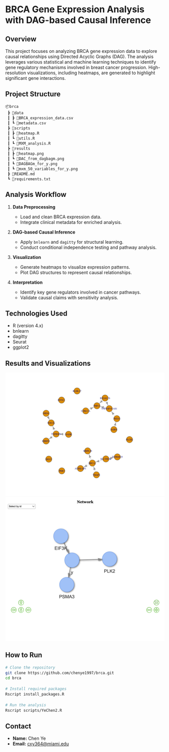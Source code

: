 # BRCA Gene Expression Analysis with DAG-based Causal Inference

## Overview
This project focuses on analyzing BRCA gene expression data to explore causal relationships using Directed Acyclic Graphs (DAG). The analysis leverages various statistical and machine learning techniques to identify gene regulatory mechanisms involved in breast cancer progression. High-resolution visualizations, including heatmaps, are generated to highlight significant gene interactions.

## Project Structure
```
📦brca
 ┣ 📂data
 ┃ ┣ 📜BRCA_expression_data.csv
 ┃ ┗ 📜metadata.csv
 ┣ 📂scripts
 ┃ ┣ 📜heatmap.R          
 ┃ ┗ 📜utils.R            
 ┃ ┗ 📜MXM_analysis.R
 ┣ 📂results
 ┃ ┣ 📜heatmap.png
 ┃ ┗ 📜DAC_from_dagbagm.png
 ┃ ┗ 📜DAGBAGm_for_y.png   
 ┃ ┗ 📜mxm_50_variables_for_y.png
 ┣ 📜README.md
 ┗ 📜requirements.txt
```

## Analysis Workflow
1. **Data Preprocessing**
   - Load and clean BRCA expression data.
   - Integrate clinical metadata for enriched analysis.

2. **DAG-based Causal Inference**
   - Apply `bnlearn` and `dagitty` for structural learning.
   - Conduct conditional independence testing and pathway analysis.

3. **Visualization**
   - Generate heatmaps to visualize expression patterns.
   - Plot DAG structures to represent causal relationships.

4. **Interpretation**
   - Identify key gene regulators involved in cancer pathways.
   - Validate causal claims with sensitivity analysis.

## Technologies Used
- R (version 4.x)
- bnlearn
- dagitty
- Seurat
- ggplot2

## Results and Visualizations
![Heatmap](results/DAC_from_dagbagm.png)  
![DAG Structure](results/mxm_50_variables_for_y.png)  

## How to Run
```bash
# Clone the repository
git clone https://github.com/chenye1997/brca.git
cd brca

# Install required packages
Rscript install_packages.R

# Run the analysis
Rscript scripts/YeChen2.R
```

## Contact
- **Name:** Chen Ye
- **Email:** cxy364@miami.edu

